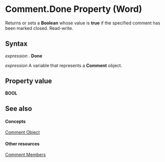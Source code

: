 
# Comment.Done Property (Word)

Returns or sets a  **Boolean** whose value is **true** if the specified comment has been marked closed. Read-write.


## Syntax

 _expression_ . **Done**

 _expression_ A variable that represents a **Comment** object.


## Property value

 **BOOL**


## See also


#### Concepts


[Comment Object](0a2841f3-ca3c-8186-afab-f634ebd97d4c.md)
#### Other resources


[Comment Members](1f1dbb3e-d0ae-9eb7-108a-697a10533e2b.md)
